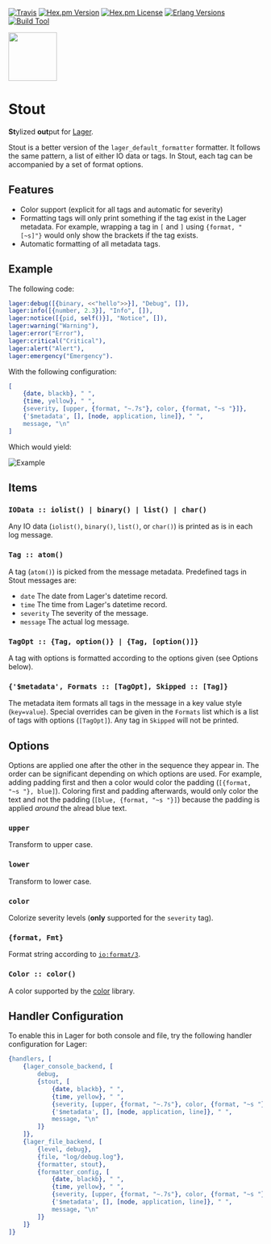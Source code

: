 [![Travis][travis badge]][travis]
[![Hex.pm Version][hex version badge]][hex]
[![Hex.pm License][hex license badge]][hex]
[![Erlang Versions][erlang version badge]][travis]
[![Build Tool][build tool]][hex]

<img src="http://hopworksbeer.com/wp-content/uploads/2015/07/HUB_Site_Pint_STOUT.jpg" height="96">

# Stout

<strong>St</strong>ylized <strong>out</strong>put for [Lager](https://github.com/basho/lager).

Stout is a better version of the `lager_default_formatter` formatter. It
follows the same pattern, a list of either IO data or tags. In Stout, each tag
can be accompanied by a set of format options.

## Features

* Color support (explicit for all tags and automatic for severity)
* Formatting tags will only print something if the tag exist in the Lager
  metadata. For example, wrapping a tag in `[` and `]` using `{format, "[~s]"}`
  would only show the brackets if the tag exists.
* Automatic formatting of all metadata tags.

## Example

The following code:

```erlang
lager:debug([{binary, <<"hello">>}], "Debug", []),
lager:info([{number, 2.3}], "Info", []),
lager:notice([{pid, self()}], "Notice", []),
lager:warning("Warning"),
lager:error("Error"),
lager:critical("Critical"),
lager:alert("Alert"),
lager:emergency("Emergency").
```

With the following configuration:

```erlang
[
    {date, blackb}, " ",
    {time, yellow}, " ",
    {severity, [upper, {format, "~.7s"}, color, {format, "~s "}]},
    {'$metadata', [], [node, application, line]}, " ",
    message, "\n"
]
```

Which would yield:

![Example](https://raw.githubusercontent.com/eproxus/stout/master/screenshot.png)

## Items

### `IOData :: iolist() | binary() | list() | char()`

Any IO data (`iolist()`, `binary()`, `list()`, or `char()`) is printed as is in
each log message.

### `Tag :: atom()`

A tag (`atom()`) is picked from the message metadata. Predefined tags in Stout
messages are:
* `date` The date from Lager's datetime record.
* `time` The time from Lager's datetime record.
* `severity` The severity of the message.
* `message` The actual log message.

### `TagOpt :: {Tag, option()} | {Tag, [option()]}`

A tag with options is formatted according to the options given (see Options
below).

### `{'$metadata', Formats :: [TagOpt], Skipped :: [Tag]}`

The metadata item formats all tags in the message in a key value style
(`key=value`). Special overrides can be given in the `Formats` list which is a
list of tags with options (`[TagOpt]`). Any tag in `Skipped` will not be
printed.

## Options

Options are applied one after the other in the sequence they appear in. The
order can be significant depending on which options are used. For example,
adding padding first and then a color would color the padding (`[{format, "~s
"}, blue]`). Coloring first and padding afterwards, would only color the text
and not the padding (`[blue, {format, "~s "}]`) because the padding is applied
*around* the alread blue text.

### `upper`

Transform to upper case.

### `lower`

Transform to lower case.

### `color`

Colorize severity levels (**only** supported for the `severity` tag).

### `{format, Fmt}`

Format string according to [`io:format/3`](http://www.erlang.org/doc/man/io.html#format-3).

### `Color :: color()`

A color supported by the [color](https://github.com/julianduque/erlang-color) library.

## Handler Configuration

To enable this in Lager for both console and file, try the following handler
configuration for Lager:

```erlang
{handlers, [
    {lager_console_backend, [
        debug,
        {stout, [
            {date, blackb}, " ",
            {time, yellow}, " ",
            {severity, [upper, {format, "~.7s"}, color, {format, "~s "}]},
            {'$metadata', [], [node, application, line]}, " ",
            message, "\n"
        ]}
    ]},
    {lager_file_backend, [
        {level, debug},
        {file, "log/debug.log"},
        {formatter, stout},
        {formatter_config, [
            {date, blackb}, " ",
            {time, yellow}, " ",
            {severity, [upper, {format, "~.7s"}, color, {format, "~s "}]},
            {'$metadata', [], [node, application, line]}, " ",
            message, "\n"
        ]}
    ]}
]}
```



[travis]: https://travis-ci.org/eproxus/stout
[travis badge]: https://img.shields.io/travis/eproxus/stout.svg?style=flat-square
[hex]: https://hex.pm/packages/stout
[hex version badge]: https://img.shields.io/hexpm/v/stout.svg?style=flat-square
[hex license badge]: https://img.shields.io/hexpm/l/stout.svg?style=flat-square
[erlang version badge]: https://img.shields.io/badge/erlang-17.5%20to%2019.2-blue.svg?style=flat-square
[build tool]: https://img.shields.io/badge/build%20tool-rebar3-orange.svg?style=flat-square
